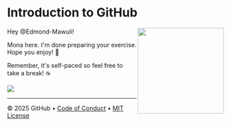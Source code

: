# Introduction to GitHub

<img src="https://octodex.github.com/images/Professortocat_v2.png" align="right" height="200px" />

Hey @Edmond-Mawuli!

Mona here. I'm done preparing your exercise. Hope you enjoy! 💚

Remember, it's self-paced so feel free to take a break! ☕️

[![](https://img.shields.io/badge/Go%20to%20Exercise-%E2%86%92-1f883d?style=for-the-badge&logo=github&labelColor=197935)](https://github.com/Edmond-Mawuli/CPEN_208_LOGIN_SIGNUP_LAB/issues/1)

---

&copy; 2025 GitHub &bull; [Code of Conduct](https://www.contributor-covenant.org/version/2/1/code_of_conduct/code_of_conduct.md) &bull; [MIT License](https://gh.io/mit)

